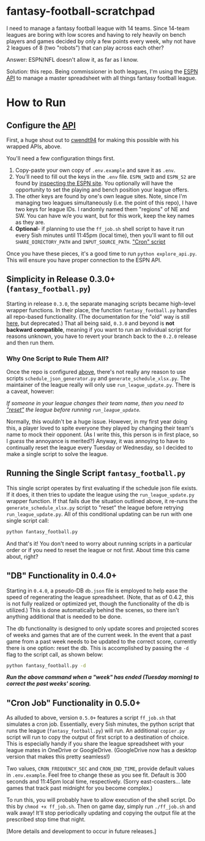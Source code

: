 # fantasy-football-scratchpad

I need to manage a fantasy football league with 14 teams. Since 14-team leagues are boring with low scores and having to rely heavily on bench players and games decided by only a few points every week, why not have 2 leagues of 8 (two "robots") that can play across each other?

Answer: ESPN/NFL doesn't allow it, as far as I know.

Solution: this repo. Being commissioner in both leagues, I'm using the [ESPN API](https://github.com/cwendt94/espn-api) to manage a master spreadsheet with all things fantasy football league.

# How to Run

## <a name="configuration"></a>Configure the [API](https://github.com/cwendt94/espn-api/wiki/Football-Intro)

First, a huge shout out to [cwendt94](https://github.com/cwendt94) for making this possible with his wrapped APIs, above.

You'll need a few configuration things first.

1) Copy-paste your own copy of `.env.example` and save it as `.env`. 
2) You'll need to fill out the keys in the `.env` file. `ESPN_SWID` and `ESPN_S2` are found by [inspecting the ESPN site](https://github.com/cwendt94/espn-api/discussions/150). You optionally will have the opportunity to set the playing and bench position your league offers.
3) The other keys are found by one's own league sites. Note, since I'm managing two leagues simultaneously (i.e. the point of this repo), I have two keys for league IDs. I randomly named them "regions" of NE and SW. You can have w/e you want, but for this work, keep the key names as they are.
4) **Optional**- if planning to use the `ff_job.sh` shell script to have it run every 5ish minutes until 11:45pm (local time), then you'll want to fill out `SHARE_DIRECTORY_PATH` and `INPUT_SOURCE_PATH`. ["Cron" script](#cron)

Once you have these pieces, it's a good time to run `python explore_api.py`. This will ensure you have proper connection to the ESPN API.

## Simplicity in Release 0.3.0+ (`fantasy_football.py`)

Starting in release `0.3.0`, the separate managing scripts became high-level wrapper functions. In their place, the function `fantasy_football.py` handles all repo-based functionality. (The documentation for the "old" way is still [here](documentation/release-0_2_0.md#Release2), but deprecated.) That all being said, `0.3.0` and beyond is **not backward compatible**, meaning if you want to run an individual script for reasons unknown, you have to revert your branch back to the `0.2.0` release and then run them.

### Why One Script to Rule Them All?

Once the repo is configured [above](#configuration), there's not really any reason to use scripts `schedule_json_generator.py` and `generate_schedule_xlsx.py`. The maintainer of the league really will only use `run_league_update.py`. There is a caveat, however:

_If someone in your league changes their team name, then you need to ["reset"](documentation/release-0_2_0#reset_teams) the league before running `run_league_update`._

Normally, this wouldn't be a huge issue. However, in my first year doing this, a player loved to spite everyone they played by changing their team's name to mock their opponent. (As I write this, this person is in first place, so I _guess_ the annoyance is merited?) Anyway, it was annoying to have to continually reset the league every Tuesday or Wednesday, so I decided to make a single script to solve the league.

## Running the Single Script `fantasy_football.py`

This single script operates by first evaluating if the schedule json file exists. If it does, it then tries to update the league using the `run_league_update.py` wrapper function. If that fails due the situation outlined above, it re-runs the `generate_schedule_xlsx.py` script to "reset" the league before retrying `run_league_update.py`. All of this conditional updating can be run with one single script call:

```bash
python fantasy_football.py
```

And that's it! You don't need to worry about running scripts in a particular order or if you need to reset the league or not first. About time this came about, right?

## "DB" Functionality in 0.4.0+

Starting in `0.4.0`, a pseudo-DB `db.json` file is employed to help ease the speed of regenerating the league spreadsheet. (Note, that as of 0.4.2, this is not fully realized or optimized yet, though the functionality of the db is utilized.) This is done automatically behind the scenes, so there isn't anything additional that is needed to be done.

The db functionality is designed to only update scores and projected scores of weeks and games that are of the current week. In the event that a past game from a past week needs to be updated to the correct score, currently there is one option: reset the db. This is accomplished by passing the `-d` flag to the script call, as shown below:

```bash
python fantasy_football.py -d 
```

***Run the above command when a "week" has ended (Tuesday morning) to correct the past weeks' scoring.***

## <a name="cron"></a>"Cron Job" Functionality in 0.5.0+

As alluded to above, version `0.5.0+` features a script `ff_job.sh` that simulates a cron job. Essentially, every 5ish minutes, the python script that runs the league (`fantasy_football.py`) will run. An additional `copier.py` script will run to copy the output of first script to a destination of choice. This is especially handy if you share the league spreadsheet with your league mates in OneDrive or GoogleDrive. (GoogleDrive now has a desktop version that makes this pretty seamless!)

Two values, `CRON_FREQUENCY_SEC` and `CRON_END_TIME`, provide default values in `.env.example`. Feel free to change these as you see fit. Default is 300 seconds and 11:45pm local time, respectively. (Sorry east-coasters... late games that track past midnight for you become complex.)

To run this, you will probably have to allow execution of the shell script. Do this by `chmod +x ff_job.sh`. Then on game day, simply run `./ff_job.sh` and walk away! It'll stop periodically updating and copying the output file at the prescribed stop time that night.

[More details and development to occur in future releases.]
